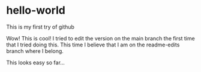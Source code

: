 # hello-world
This is my first try of github

Wow! This is cool! I tried to edit the version on the main branch the first time that I tried doing this. This time I believe that I am on the readme-edits branch where I belong.

This looks easy so far...
